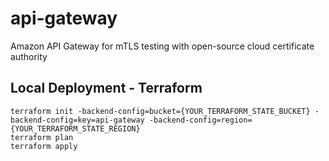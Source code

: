 # api-gateway
Amazon API Gateway for mTLS testing with open-source cloud certificate authority

## Local Deployment - Terraform
```
terraform init -backend-config=bucket={YOUR_TERRAFORM_STATE_BUCKET} -backend-config=key=api-gateway -backend-config=region={YOUR_TERRAFORM_STATE_REGION}
terraform plan
terraform apply
```